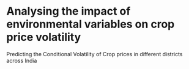 # Analysing the impact of environmental variables on crop price volatility

Predicting the Conditional Volatility of Crop prices in different districts across India
